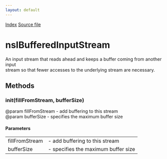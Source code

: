 ```yaml
---
layout: default
---
```

<div id='links'><a href="../index.html">Index</a>
<a href="http://dxr.mozilla.org/mozilla-central/source/netwerk/base/public/nsIBufferedStreams.idl">Source file</a>
</div>

# nsIBufferedInputStream #
  
An input stream that reads ahead and keeps a buffer coming from another input  
stream so that fewer accesses to the underlying stream are necessary.  
  

## Methods ##

### init(fillFromStream, bufferSize) ###
  
@param fillFromStream - add buffering to this stream  
@param bufferSize     - specifies the maximum buffer size  
  

#### Parameters ####

<table>

<tr>
<td>fillFromStream</td>
<td>- add buffering to this stream  
</td>
</tr>

<tr>
<td>bufferSize</td>
<td>- specifies the maximum buffer size  
</td>
</tr>

</table>
